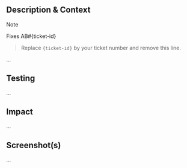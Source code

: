 ## Description & Context

> [!NOTE]
> Fixes AB#{ticket-id}
> > Replace `{ticket-id}` by your ticket number and remove this line.

...

## Testing

...

## Impact

...

## Screenshot(s)

...
